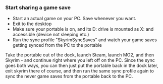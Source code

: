 ### Start sharing a game save

* Start an actual game on your PC. Save whenever you want.
* Exit to the desktop
* Make sure your portable is on, and its D: drive is mounted as X: and accessible (device not sleeping etc.)
* Run the sync profile "SkyrimSyncSaves" and watch your game saves getting synced from the PC to the portable

Take the portable out of the dock, launch Steam, launch MO2, and then Skyrim - and continue right where you left off on the PC. Since the sync goes both ways, you can then just put the portable back in the dock later, exit skyrim there of course, and then run the same sync profile again to sync the never game saves from the portable back to the PC.

